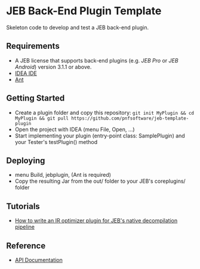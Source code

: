 # JEB Back-End Plugin Template

Skeleton code to develop and test a JEB back-end plugin.

## Requirements

- A JEB license that supports back-end plugins (e.g. *JEB Pro* or *JEB Android*) version 3.1.1 or above.
- [IDEA IDE](https://www.jetbrains.com/idea/)
- [Ant](https://ant.apache.org/bindownload.cgi) 


## Getting Started

- Create a plugin folder and copy this repository: `git init MyPlugin && cd MyPlugin && git pull https://github.com/pnfsoftware/jeb-template-plugin`
- Open the project with IDEA (menu File, Open, ...)
- Start implementing your plugin (entry-point class: SamplePlugin) and your Tester's testPlugin() method

## Deploying

- menu Build, jebplugin, <default target>  (Ant is required)
- Copy the resulting Jar from the out/ folder to your JEB's coreplugins/ folder

## Tutorials

- [How to write an IR optimizer plugin for JEB's native decompilation pipeline](https://www.pnfsoftware.com/blog/jeb-native-pipeline-ir-optimizers-part-2/)

## Reference

- [API Documentation](https://www.pnfsoftware.com/jeb/apidoc/reference/packages.html)
